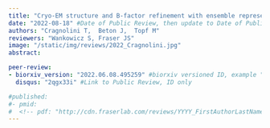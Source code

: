 ```yaml
---
title: "Cryo-EM structure and B-factor refinement with ensemble representation"
date: "2022-08-18" #Date of Public Review, then update to Date of Publication
authors: "Cragnolini T,  Beton J,  Topf M"
reviewers: "Wankowicz S, Fraser JS"
image: "/static/img/reviews/2022_Cragnolini.jpg"
abstract:

peer-review:
- biorxiv_version: "2022.06.08.495259" #biorxiv versioned ID, example "5533316v1"
  disqus: "2qgx33i" #Link to Public Review, ID only

#published:
#- pmid:
#  <!-- pdf: "http://cdn.fraserlab.com/reviews/YYYY_FirstAuthorLastName" #full cdn link -->
---
```

